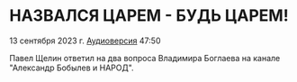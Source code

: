 # НАЗВАЛСЯ ЦАРЕМ - БУДЬ ЦАРЕМ!

13 сентября 2023 г. [Аудиоверсия](https://www.youtube.com/watch?v=IBU9kwbkXC8) 47:50

Павел Щелин ответил на два вопроса Владимира Боглаева на канале "Александр Бобылев и НАРОД".
